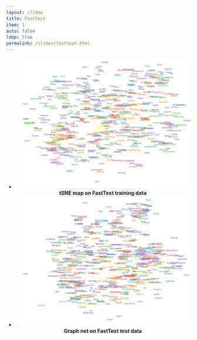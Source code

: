 ```yaml
---
layout: iframe
title: FastText
item: 1
auto: false
loop: true
permalink: /slides/fasttext.html
---
```


* ![Train](fasttext/fasttext_train.png) <center><b>tSNE map on FastText training data</b></center>
* ![Test](fasttext/fasttext_test.png) <center><b>Graph net on FastText <i>test</i> data</b></center>
